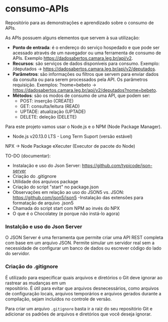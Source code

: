 # consumo-APIs
Repositório para as demonstrações e aprendizado sobre o consumo de APIs.

As APIs possuem alguns elementos que servem à sua utilização:

- **Ponto de entrada**: é o endereço do serviço hospedado e que pode ser acessado através de um navegador ou uma ferramenta de consumo de APIs. Exemplo <https://dadosabertos.camara.leg.br/api/v2>.
- **Recursos**: são serviços de dados disponíveis para consumo. Exemplo: /deputados -> <https://dadosabertos.camara.leg.br/api/v2/deputados>.
- **Parâmetros**: são informações ou filtros que servem para enviar dados da consulta ou para serem processados pela API. Os parâmetros requisição. Exemplos: ?nome=bebeto -> <https://dadosabertos.camara.leg.br/api/v2/deputados?nome=bebeto>.
- **Métodos**: são os modos de consumo de uma API, que podem ser:
    - POST: inserção (CREATE)          
    - GET: consulta/leitura (READ)      
    - UPTADE: atualização (UPTADE)        
    - DELETE: deleção (DELETE)   

 Para este projeto vamos usar o Node.js e o NPM (Node Package Manager).  
- Node.js v20.13.0 LTS - Long Term Suport (versão estável)

NPX -> Node Package eXecuter (Executor de pacote do Node)

TO-DO (documentar):
- Instalação e uso do Json Server: <https://github.com/typicode/json-server>
- Criação do .gitignore
- Utilidade dos arquivos package
- Criação do script "start" no package.json
- Observações em relação ao uso do JSON5 vs. JSON: <https://github.com/json5/json5>
-Instalação das extensões para formatação de arquivo .json5
- Chamada do script start com NPM ao invés do NPX
- O que é o Chocolatey (e porque não instá-lo agora)

### Instalção e uso do Json Server

 O JSON Server é uma ferramenta que permite criar uma API REST completa com base em um arquivo JSON. Permite simular um servidor real sem a necessidade de configurar um banco de dados ou escrever código do lado do servidor. 



### Criação do .gitignore

 É utilizado para especificar quais arquivos e diretórios o Git deve ignorar ao rastrear as mudanças em um  
 repositório. É útil para evitar que arquivos desnecessários, como arquivos de configuração locais, arquivos temporários e arquivos gerados durante a compilação, sejam incluídos no controle de versão.

 Para criar um arquivo `.gitignore` basta ir a raiz do seu repositório Git e adicionar os padrões de arquivos e diretórios que você deseja ignorar.

 
 